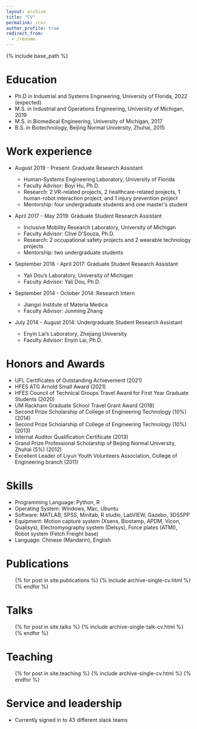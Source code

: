 ```yaml
---
layout: archive
title: "CV"
permalink: /cv/
author_profile: true
redirect_from:
  - /resume
---
```


{% include base_path %}

Education
======
* Ph.D in Industrial and Systems Engineering, University of Florida, 2022 (expected)
* M.S. in Industrial and Operations Engineering, University of Michigan, 2019
* M.S. in Biomedical Engineering, University of Michigan, 2017
* B.S. in Biotechnology, Beijing Normal University, Zhuhai, 2015

Work experience
======
* August 2019 - Present: Graduate Research Assistant
  * Human-Systems Engineering Laboratory, University of Florida
  * Faculty Advisor: Boyi Hu, Ph.D.
  * Research: 2 VR-related projects, 2 healthcare-related projects, 1 human-robot interaction project, and 1 injury prevention project
  * Mentorship: four undergraduate students and one master's student

* April 2017 - May 2019: Graduate Student Research Assistant
  * Inclusive Mobility Research Laboratory, University of Michigan
  * Faculty Advisor: Clive D'Souza, Ph.D.
  * Research: 2 occupational safety projects and 2 wearable technology projects
  * Mentorship: two undergraduate students

* September 2016 - April 2017: Graduate Student Research Assistant
  * Yali Dou’s Laboratory, University of Michigan
  * Faculty Advisor: Yali Dou, Ph.D.

* September 2014 - October 2014: Research Intern
  * Jiangxi Institute of Materia Medica
  * Faculty Advisor: Junming Zhang

* July 2014 - August 2014: Undergraduate Student Research Assistant
  * Enyin Lai’s Laboratory, Zhejiang University
  * Faculty Advisor: Enyin Lai, Ph.D.

Honors and Awards
======
- UFL Certificates of Outstanding Achievement (2021)
- HFES ATG Arnold Small Award (2021)
- HFES Council of Technical Groups Travel Award for First Year Graduate Students (2020)
- UM Rackham Graduate School Travel Grant Award (2018)
- Second Prize Scholarship of College of Engineering Technology (10%) (2014)
- Second Prize Scholarship of College of Engineering Technology (10%) (2013)
- Internal Auditor Qualification Certificate (2013)
- Grand Prize Professional Scholarship of Beijing Normal University, Zhuhai (5%) (2012)
- Excellent Leader of Liyun Youth Volunteers Association, College of Engineering branch (2011)

Skills
======
* Programming Language: Python, R
* Operating System: Windows, Mac, Ubuntu
* Software: MATLAB, SPSS, Minitab, R studio, LabVIEW, Gazebo, 3DSSPP
* Equipment: Motion capture system (Xsens, Biostamp, APDM, Vicon, Qualisys), Electromyography system (Delsys), Force plates (ATMI), Robot system (Fetch Freight base)
* Language: Chinese (Mandarin), English

Publications
======
  <ul>{% for post in site.publications %}
    {% include archive-single-cv.html %}
  {% endfor %}</ul>
  
Talks
======
  <ul>{% for post in site.talks %}
    {% include archive-single-talk-cv.html %}
  {% endfor %}</ul>
  
Teaching
======
  <ul>{% for post in site.teaching %}
    {% include archive-single-cv.html %}
  {% endfor %}</ul>
  
Service and leadership
======
* Currently signed in to 43 different slack teams
